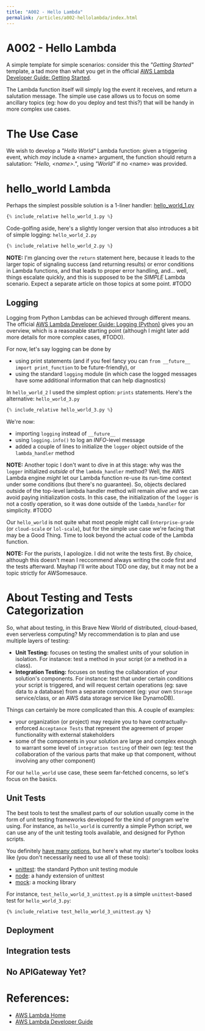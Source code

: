 ```yaml
---
title: "A002 - Hello Lambda"
permalink: /articles/a002-hellolambda/index.html
---
```


# A002 - Hello Lambda

A simple template for simple scenarios: consider this the *"Getting Started"* template, a tad more than what you get in the official [AWS Lambda Developer Guide: Getting Started](http://docs.aws.amazon.com/lambda/latest/dg/getting-started.html).

The Lambda function itself will simply log the event it receives, and return a salutation message. The simple use case allows us to focus on some ancillary topics (eg: how do you deploy and test this?) that will be handy in more complex use cases.

# The Use Case

We wish to develop a *"Hello World"* Lambda function: given a triggering event, which *may* include a \<name> argument, the function should return a salutation: *"Hello, \<name>."*, using *"World"* if no \<name> was provided.

# hello_world Lambda

Perhaps the simplest possible solution is a 1-liner handler: [hello_world_1.py](./hello_world_1.py)

```python
{% include_relative hello_world_1.py %}
```

Code-golfing aside, here's a slightly longer version that also introduces a bit of simple logging: `hello_world_2.py`

```python
{% include_relative hello_world_2.py %}
```

**NOTE:** I'm glancing over the `return` statement here, because it leads to the larger topic of signaling success (and returning results) or error conditions in Lambda functions, and that leads to proper error handling, and... well, things escalate quickly, and this is supposed to be the *SIMPLE* Lambda scenario. Expect a separate article on those topics at some point. #TODO

## Logging
Logging from Python Lambdas can be achieved through different means. The official [AWS Lambda Developer Guide: Logging (Python)](http://docs.aws.amazon.com/lambda/latest/dg/python-logging.html) gives you an overview, which is a reasonable starting point (although I might later add more details for more complex cases, #TODO).

For now, let's say logging can be done by

* using print statements (and if you feel fancy you can `from __future__ import print_function` to be future-friendly), or
* using the standard `logging` module (in which case the logged messages have some additional information that can help diagnostics)

In `hello_world_2` I used the simplest option: `prints` statements.
Here's the alternative: `hello_world_3.py`

```python
{% include_relative hello_world_3.py %}
```

We're now:

* importing `logging` instead of `__future__`
* using `logging.info()` to log an *INFO*-level message
* added a couple of lines to initialize the `logger` object outside of the `lambda_handler` method

**NOTE:** Another topic I don't want to dive in at this stage: why was the `logger` initialized *outside* of the `lambda_handler` method? Well, the AWS Lambda engine *might* let our Lambda function re-use its run-time context under some conditions (but there's no guarantee). So, objects declared outside of the top-level lambda handler method will remain *alive* and we can avoid paying initialization costs. In this case, the initialization of the `logger` is not a costly operation, so it was done outside of the `lambda_handler` for simplicity. #TODO

Our `hello_world` is not quite what most people might call `Enterprise-grade` (or `cloud-scale` or `lol-scale`), but for the simple use case we're facing that may be a Good Thing. Time to look beyond the actual code of the Lambda function.

**NOTE:** For the purists, I apologize. I did not write the tests first. By choice, although this doesn't mean I reccommend always writing the code first and the tests afterward. Mayhap I'll write about TDD one day, but it may not be a topic strictly for AWSomesauce.

# About Testing and Tests Categorization

So, what about testing, in this Brave New World of distributed, cloud-based, even serverless computing?
My reccommendation is to plan and use multiple layers of testing:
* **Unit Testing:** focuses on testing the smallest units of your solution in isolation. For instance: test a method in your script (or a method in a class).
* **Integration Testing:** focuses on testing the collaboration of your solution's components. For instance: test that under certain conditions your script is triggered, and will request certain operations (eg: save data to a database) from a separate component (eg: your own `Storage` service/class, or an AWS data storage service like DynamoDB).

Things can certainly be more complicated than this. A couple of examples:
* your organization (or project) may require you to have contractually-enforced `Acceptance Tests` that represent the agreement of proper functionality with external stakeholders
* some of the components in your solution are large and complex enough to warrant some level of `integration testing` of their own (eg: test the collaboration of the various parts that make up that component, without involving any other component)

For our `hello_world` use case, these seem far-fetched concerns, so let's focus on the basics.

## Unit Tests

The best tools to test the smallest parts of our solution usually come in the form of unit testing frameworks developed for the kind of program we're using. For instance, as `hello_world` is currently a simple Python script, we can use any of the unit testing tools available, and designed for Python scripts.

You definitely [have many options](https://wiki.python.org/moin/PythonTestingToolsTaxonomy), but here's what my starter's toolbox looks like (you don't necessarily need to use all of these tools):
* [unittest](https://docs.python.org/2/library/unittest.html): the standard Python unit testing module
* [node](http://nose.readthedocs.io/en/latest/): a handy extension of unittest
* [mock](http://www.voidspace.org.uk/python/mock/): a mocking library

For instance, `test_hello_world_3_unittest.py` is a simple `unittest`-based test for `hello_world_3.py`:
```
{% include_relative test_hello_world_3_unittest.py %}
```



## Deployment

## Integration tests

## No APIGateway Yet?

# References:

* [AWS Lambda Home](https://aws.amazon.com/lambda/)
* [AWS Lambda Developer Guide](http://docs.aws.amazon.com/lambda/latest/dg/welcome.html)
